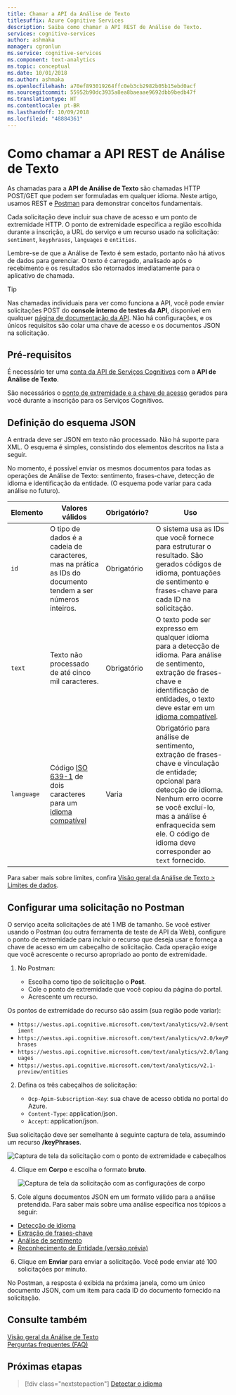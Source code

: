 ```yaml
---
title: Chamar a API da Análise de Texto
titlesuffix: Azure Cognitive Services
description: Saiba como chamar a API REST de Análise de Texto.
services: cognitive-services
author: ashmaka
manager: cgronlun
ms.service: cognitive-services
ms.component: text-analytics
ms.topic: conceptual
ms.date: 10/01/2018
ms.author: ashmaka
ms.openlocfilehash: a70ef893019264ffc0eb3cb2982b05b15ebd0acf
ms.sourcegitcommit: 55952b90dc3935a8ea8baeaae9692dbb9bedb47f
ms.translationtype: HT
ms.contentlocale: pt-BR
ms.lasthandoff: 10/09/2018
ms.locfileid: "48884361"
---
```

# <a name="how-to-call-the-text-analytics-rest-api"></a>Como chamar a API REST de Análise de Texto

As chamadas para a **API de Análise de Texto** são chamadas HTTP POST/GET que podem ser formuladas em qualquer idioma. Neste artigo, usamos REST e [Postman](https://chrome.google.com/webstore/detail/postman/fhbjgbiflinjbdggehcddcbncdddomop) para demonstrar conceitos fundamentais.

Cada solicitação deve incluir sua chave de acesso e um ponto de extremidade HTTP. O ponto de extremidade especifica a região escolhida durante a inscrição, a URL do serviço e um recurso usado na solicitação: `sentiment`, `keyphrases`, `languages` e `entities`. 

Lembre-se de que a Análise de Texto é sem estado, portanto não há ativos de dados para gerenciar. O texto é carregado, analisado após o recebimento e os resultados são retornados imediatamente para o aplicativo de chamada.

> [!Tip]
> Nas chamadas individuais para ver como funciona a API, você pode enviar solicitações POST do **console interno de testes da API**, disponível em qualquer [página de documentação da API](https://westus.dev.cognitive.microsoft.com/docs/services/TextAnalytics.V2.0/operations/56f30ceeeda5650db055a3c6). Não há configurações, e os únicos requisitos são colar uma chave de acesso e os documentos JSON na solicitação. 

## <a name="prerequisites"></a>Pré-requisitos

É necessário ter uma [conta da API de Serviços Cognitivos](https://docs.microsoft.com/azure/cognitive-services/cognitive-services-apis-create-account) com a **API de Análise de Texto**. 

São necessários o [ponto de extremidade e a chave de acesso](text-analytics-how-to-access-key.md) gerados para você durante a inscrição para os Serviços Cognitivos. 

<a name="json-schema"></a>

## <a name="json-schema-definition"></a>Definição do esquema JSON

A entrada deve ser JSON em texto não processado. Não há suporte para XML. O esquema é simples, consistindo dos elementos descritos na lista a seguir. 

No momento, é possível enviar os mesmos documentos para todas as operações de Análise de Texto: sentimento, frases-chave, detecção de idioma e identificação da entidade. (O esquema pode variar para cada análise no futuro).

| Elemento | Valores válidos | Obrigatório? | Uso |
|---------|--------------|-----------|-------|
|`id` |O tipo de dados é a cadeia de caracteres, mas na prática as IDs do documento tendem a ser números inteiros. | Obrigatório | O sistema usa as IDs que você fornece para estruturar o resultado. São gerados códigos de idioma, pontuações de sentimento e frases-chave para cada ID na solicitação.|
|`text` | Texto não processado de até cinco mil caracteres. | Obrigatório | O texto pode ser expresso em qualquer idioma para a detecção de idioma. Para análise de sentimento, extração de frases-chave e identificação de entidades, o texto deve estar em um [idioma compatível](../text-analytics-supported-languages.md). |
|`language` | Código [ISO 639-1](https://en.wikipedia.org/wiki/List_of_ISO_639-1_codes) de dois caracteres para um [idioma compatível](../text-analytics-supported-languages.md) | Varia | Obrigatório para análise de sentimento, extração de frases-chave e vinculação de entidade; opcional para detecção de idioma. Nenhum erro ocorre se você excluí-lo, mas a análise é enfraquecida sem ele. O código de idioma deve corresponder ao `text` fornecido. |

Para saber mais sobre limites, confira [Visão geral da Análise de Texto > Limites de dados](../overview.md#data-limits). 

## <a name="set-up-a-request-in-postman"></a>Configurar uma solicitação no Postman

O serviço aceita solicitações de até 1 MB de tamanho. Se você estiver usando o Postman (ou outra ferramenta de teste de API da Web), configure o ponto de extremidade para incluir o recurso que deseja usar e forneça a chave de acesso em um cabeçalho de solicitação. Cada operação exige que você acrescente o recurso apropriado ao ponto de extremidade. 

1. No Postman:

   + Escolha como tipo de solicitação o **Post**.
   + Cole o ponto de extremidade que você copiou da página do portal.
   + Acrescente um recurso.

  Os pontos de extremidade do recurso são assim (sua região pode variar):

   + `https://westus.api.cognitive.microsoft.com/text/analytics/v2.0/sentiment`
   + `https://westus.api.cognitive.microsoft.com/text/analytics/v2.0/keyPhrases`
   + `https://westus.api.cognitive.microsoft.com/text/analytics/v2.0/languages`
   + `https://westus.api.cognitive.microsoft.com/text/analytics/v2.1-preview/entities`

2. Defina os três cabeçalhos de solicitação:

   + `Ocp-Apim-Subscription-Key`: sua chave de acesso obtida no portal do Azure.
   + `Content-Type`: application/json.
   + `Accept`: application/json.

  Sua solicitação deve ser semelhante à seguinte captura de tela, assumindo um recurso **/keyPhrases**.

   ![Captura de tela da solicitação com o ponto de extremidade e cabeçalhos](../media/postman-request-keyphrase-1.png)

4. Clique em **Corpo** e escolha o formato **bruto**.

   ![Captura de tela da solicitação com as configurações de corpo](../media/postman-request-body-raw.png)

5. Cole alguns documentos JSON em um formato válido para a análise pretendida. Para saber mais sobre uma análise específica nos tópicos a seguir:

  + [Detecção de idioma](text-analytics-how-to-language-detection.md)  
  + [Extração de frases-chave](text-analytics-how-to-keyword-extraction.md)  
  + [Análise de sentimento](text-analytics-how-to-sentiment-analysis.md)  
  + [Reconhecimento de Entidade (versão prévia)](text-analytics-how-to-entity-linking.md)  


6. Clique em **Enviar** para enviar a solicitação. Você pode enviar até 100 solicitações por minuto. 

  No Postman, a resposta é exibida na próxima janela, como um único documento JSON, com um item para cada ID do documento fornecido na solicitação.

## <a name="see-also"></a>Consulte também 

 [Visão geral da Análise de Texto](../overview.md)  
 [Perguntas frequentes (FAQ)](../text-analytics-resource-faq.md)

## <a name="next-steps"></a>Próximas etapas

> [!div class="nextstepaction"]
> [Detectar o idioma](text-analytics-how-to-language-detection.md)
